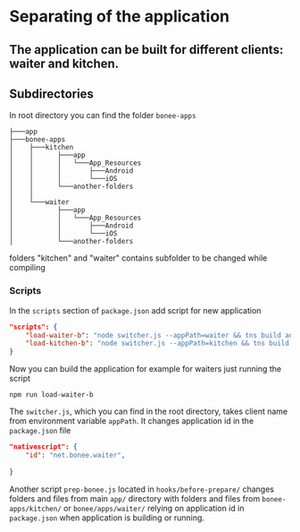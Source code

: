 # Separating of the application

## The application can be built for different clients: waiter and kitchen.

## Subdirectories

In root directory you can find the folder `bonee-apps` 

```
├───app
├───bonee-apps
│    ├───kitchen
│    │      ├───app
│    │      │   └───App_Resources 
│    │      │       ├───Android  
│    │      │       └───iOS
│    │      └───another-folders           
│    │    
│    └───waiter
│           ├───app
│           │   └───App_Resources 
│           │       ├───Android  
│           │       └───iOS
│           └───another-folders     
```

folders "kitchen" and "waiter" contains subfolder to be changed while compiling

### Scripts

In the `scripts` section of `package.json` add script for new application

```json
"scripts": {
    "load-waiter-b": "node switcher.js --appPath=waiter && tns build android",
    "load-kitchen-b": "node switcher.js --appPath=kitchen && tns build android"
}
```
Now you can build the application for example for waiters just running the script

```
npm run load-waiter-b
```

The `switcher.js`, which you can find in the root directory, takes client name from environment variable `appPath`. It changes application id in the `package.json` file

``` json
"nativescript": {
    "id": "net.bonee.waiter",
        
}     
```
 
Another script `prep-bonee.js` located in `hooks/before-prepare/` changes folders and files from main `app/` directory with folders and files from `bonee-apps/kitchen/` or `bonee/apps/waiter/` relying on application id in `package.json` when application is building or running.